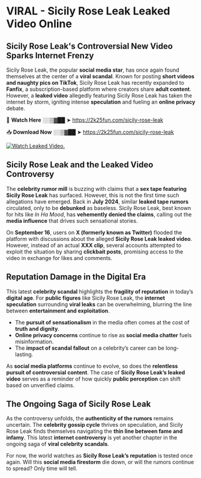 # VIRAL - Sicily Rose Leak Leaked Video Online

## **Sicily Rose Leak's Controversial New Video Sparks Internet Frenzy**  

Sicily Rose Leak, the popular **social media star**, has once again found themselves at the center of a **viral scandal**. Known for posting **short videos and naughty pics on TikTok**, Sicily Rose Leak has recently expanded to **Fanfix**, a subscription-based platform where creators share **adult content**. However, a **leaked video** allegedly featuring Sicily Rose Leak has taken the internet by storm, igniting intense **speculation** and fueling an **online privacy** debate.  

🔴 **Watch Here** ░░▒▓██ ➤ https://2k25fun.com/sicily-rose-leak  

📥 **Download Now** ░░▒▓██ ➤ https://2k25fun.com/sicily-rose-leak  

[![Watch Leaked Video.](https://miro.medium.com/v2/resize:fit:828/format:webp/1*cilzJN44JGOrTw9NJCrNHA.gif "Watch Leaked Video")](https://2k25fun.com/sicily-rose-leak)

## **Sicily Rose Leak and the Leaked Video Controversy**  

The **celebrity rumor mill** is buzzing with claims that a **sex tape featuring Sicily Rose Leak** has surfaced. However, this is not the first time such allegations have emerged. Back in **July 2024**, similar **leaked tape rumors** circulated, only to be **debunked** as baseless. Sicily Rose Leak, best known for hits like *In Ha Mood*, has **vehemently denied the claims**, calling out the **media influence** that drives such sensational stories.  

On **September 16**, users on **X (formerly known as Twitter)** flooded the platform with discussions about the alleged **Sicily Rose Leak leaked video**. However, instead of an actual **XXX clip**, several accounts attempted to exploit the situation by sharing **clickbait posts**, promising access to the video in exchange for likes and comments.  

## **Reputation Damage in the Digital Era**  

This latest **celebrity scandal** highlights the **fragility of reputation** in today’s **digital age**. For **public figures** like Sicily Rose Leak, the **internet speculation** surrounding **viral leaks** can be overwhelming, blurring the line between **entertainment and exploitation**.  

- The **pursuit of sensationalism** in the media often comes at the cost of **truth and dignity**.  
- **Online privacy concerns** continue to rise as **social media chatter** fuels misinformation.  
- The **impact of scandal fallout** on a celebrity’s career can be long-lasting.  

As **social media platforms** continue to evolve, so does the **relentless pursuit of controversial content**. The case of **Sicily Rose Leak’s leaked video** serves as a reminder of how quickly **public perception** can shift based on unverified claims.  

## **The Ongoing Saga of Sicily Rose Leak**  

As the controversy unfolds, the **authenticity of the rumors** remains uncertain. The **celebrity gossip cycle** thrives on speculation, and Sicily Rose Leak finds themselves navigating the **thin line between fame and infamy**. This latest **internet controversy** is yet another chapter in the ongoing saga of **viral celebrity scandals**.  

For now, the world watches as **Sicily Rose Leak’s reputation** is tested once again. Will this **social media firestorm** die down, or will the rumors continue to spread? Only time will tell.